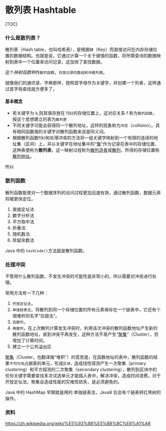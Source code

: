 # 散列表 Hashtable

[TOC]

### 什么是散列表？



散列表（Hash table，也叫哈希表），是根据`键`（Key）而直接访问在内存存储位置的数据结构。也就是说，它通过计算一个关于键值的函数，将所需查询的数据映射到表中一个位置来访问记录，这加快了查找数据。

这个*映射函数称*作`散列函数`，`存放记录的数组称作散列表`。



就像我们的通讯录、字典那样，按照首字母作为关键字，并创建一个列表，这样通过首字母查找就方便多了。



#### 基本概念

- 若关键字为 k,则其值存放在 f(k)的存储位置上，这对应关系 f 称为`散列函数`，按这个思想建立的表为`散列表`
- 不同关键字可能会获得同一个散列地址，这样的现象称为`冲突`（collision）。具有相同函数值的关键字对散列函数来说是同义词。
- 根据散列函数f(k)和处理冲突的方法将一组关键字映射到一个有限的连续的地址集（区间）上，并以关键字在地址集中的“[像](https://zh.wikipedia.org/wiki/像_(數學))”作为记录在表中的存储位置，这种表便称为**散列表**，这一映射过程称为[散列造表](https://zh.wikipedia.org/wiki/散列)或[散列](https://zh.wikipedia.org/wiki/散列)，所得的存储位置称[散列地址](https://zh.wikipedia.org/w/index.php?title=散列地址&action=edit&redlink=1)。



所以



### 散列函数



散列函数能使对一个数据序列的访问过程更加迅速有效，通过散列函数，数据元素将被更快定位。

1. 直接定址法
2. 数字分析法
3. 平方取中法
4. 折叠法
5. 随机数法
6. 除留余数法



Java 中的 `hashCode()`方法就是散列函数。



### 处理冲突



不管用什么散列函数，不发生冲突的可能性是非常小的，所以需要对冲突进行处理。

常用方法有一下几种：



1. `开放定址法`，
2. `单独链表法`，将散列到同一个存储位置的所有元素保存在一个链表中，它还有个很难听的名字“拉链法”。
3. `双散列`，
4. `再散列`，在上次散列计算发生冲突时，利用该次冲突的散列函数地址产生新的散列函数地址，直到冲突不再发生，这种方法不易产生“[聚集](https://zh.wikipedia.org/wiki/聚集)”（Cluster），但增加了计算时间。
5. 建立一个公共溢出区



[聚集](https://zh.wikipedia.org/wiki/聚集)（Cluster，也翻译做“堆积”）的意思是，在函数地址的表中，散列函数的结果`不均匀地`占据表的单元，形成`区块，`造成线性探测产生一次聚集（primary clustering）和平方探测的二次聚集（secondary clustering），散列到区块中的任何关键字需要查找多次试选单元才能插入表中，解决冲突，造成时间浪费。对于开放定址法，聚集会造成性能的灾难性损失，是必须避免的。



Java 中的 HashMap 早期就是用的 单独链表法，Java8 后会有个链表转红黑树的操作。



### 资料

https://zh.wikipedia.org/wiki/%E5%93%88%E5%B8%8C%E8%A1%A8

